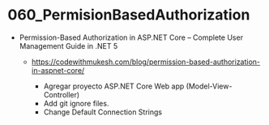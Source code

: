 # 060_PermisionBasedAuthorization

- Permission-Based Authorization in ASP.NET Core – Complete User Management Guide in .NET 5
	- https://codewithmukesh.com/blog/permission-based-authorization-in-aspnet-core/
		
		- Agregar proyecto ASP.NET Core Web app (Model-View-Controller)
		- Add git ignore files.
		- Change Default Connection Strings
